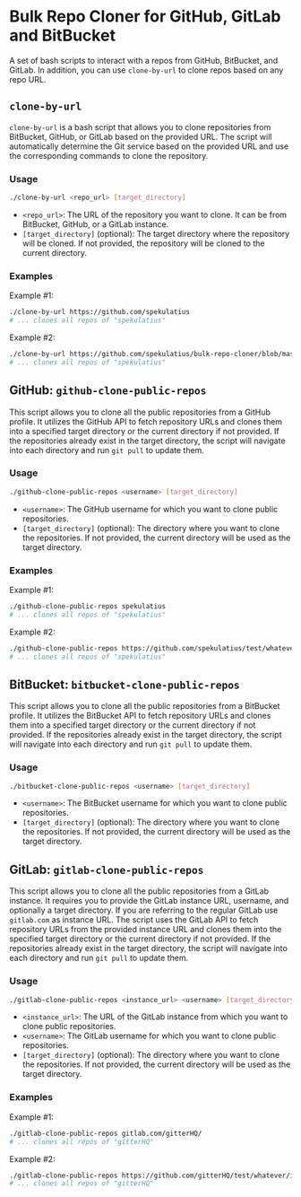 # Bulk Repo Cloner for GitHub, GitLab and BitBucket

A set of bash scripts to interact with a repos from GitHub, BitBucket, and GitLab. In addition, you can use `clone-by-url` to clone repos based on any repo URL.

## `clone-by-url`

`clone-by-url` is a bash script that allows you to clone repositories from BitBucket, GitHub, or GitLab based on the provided URL. The script will automatically determine the Git service based on the provided URL and use the corresponding commands to clone the repository.

### Usage

```bash
./clone-by-url <repo_url> [target_directory]
```

- `<repo_url>`: The URL of the repository you want to clone. It can be from BitBucket, GitHub, or a GitLab instance.
- `[target_directory]` (optional): The target directory where the repository will be cloned. If not provided, the repository will be cloned to the current directory.

### Examples

Example #1:

```bash
./clone-by-url https://github.com/spekulatius
# ... clones all repos of "spekulatius"
```

Example #2:

```bash
./clone-by-url https://github.com/spekulatius/bulk-repo-cloner/blob/master/README.md
# ... clones all repos of "spekulatius"
```


## GitHub: `github-clone-public-repos`

This script allows you to clone all the public repositories from a GitHub profile. It utilizes the GitHub API to fetch repository URLs and clones them into a specified target directory or the current directory if not provided. If the repositories already exist in the target directory, the script will navigate into each directory and run `git pull` to update them.

### Usage

```bash
./github-clone-public-repos <username> [target_directory]
```

- `<username>`: The GitHub username for which you want to clone public repositories.
- `[target_directory]` (optional): The directory where you want to clone the repositories. If not provided, the current directory will be used as the target directory.

### Examples

Example #1:

```bash
./github-clone-public-repos spekulatius
# ... clones all repos of "spekulatius"
```

Example #2:

```bash
./github-clone-public-repos https://github.com/spekulatius/test/whatever/it/does/not/matter
# ... clones all repos of "spekulatius"
```


## BitBucket: `bitbucket-clone-public-repos`

This script allows you to clone all the public repositories from a BitBucket profile. It utilizes the BitBucket API to fetch repository URLs and clones them into a specified target directory or the current directory if not provided. If the repositories already exist in the target directory, the script will navigate into each directory and run `git pull` to update them.

### Usage

```bash
./bitbucket-clone-public-repos <username> [target_directory]
```

- `<username>`: The BitBucket username for which you want to clone public repositories.
- `[target_directory]` (optional): The directory where you want to clone the repositories. If not provided, the current directory will be used as the target directory.


## GitLab: `gitlab-clone-public-repos`

This script allows you to clone all the public repositories from a GitLab instance. It requires you to provide the GitLab instance URL, username, and optionally a target directory. If you are referring to the regular GitLab use `gitlab.com` as instance URL. The script uses the GitLab API to fetch repository URLs from the provided instance URL and clones them into the specified target directory or the current directory if not provided. If the repositories already exist in the target directory, the script will navigate into each directory and run `git pull` to update them.

### Usage

```bash
./gitlab-clone-public-repos <instance_url> <username> [target_directory]
```

- `<instance_url>`: The URL of the GitLab instance from which you want to clone public repositories.
- `<username>`: The GitLab username for which you want to clone public repositories.
- `[target_directory]` (optional): The directory where you want to clone the repositories. If not provided, the current directory will be used as the target directory.

### Examples

Example #1:

```bash
./gitlab-clone-public-repos gitlab.com/gitterHQ/
# ... clones all repos of "gitterHQ"
```

Example #2:

```bash
./gitlab-clone-public-repos https://github.com/gitterHQ/test/whatever/it/does/not/matter
# ... clones all repos of "gitterHQ"
```